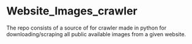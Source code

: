 # Website_Images_crawler
The repo consists of a source of for crawler made in python for downloading/scraping all public available images from a given website.
